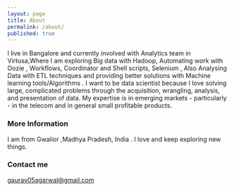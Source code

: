 ```yaml
---
layout: page
title: About
permalink: /about/
published: true
---
```


I live in Bangalore and currently involved with Analytics team in Virtusa,Where I am exploring Big data with Hadoop, Automating work with Oozie , Workflows, Coordinator and Shell scripts, Selenium , Also Analysing Data with ETL techniques and providing better solutions with Machine learning tools/Algorithms . I want to be data scientist because I love solving large, complicated problems through the acquisition, wrangling, analysis, and presentation of data. My expertise is in emerging markets - particularly - in the telecom and in general small profitable products.

### More Information

I am from Gwalior ,Madhya Pradesh, India . I love and keep exploring new things. 

### Contact me

[gaurav05agarwal@gmail.com](gaurav05agarwal@gmail.com)

